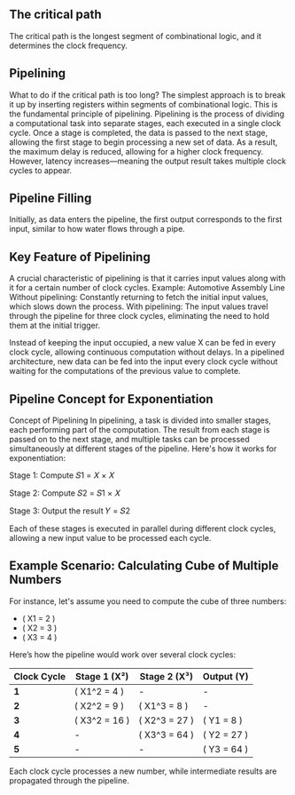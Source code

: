 ## The critical path

The critical path is the longest segment of combinational logic, and it determines the clock frequency.
## Pipelining

What to do if the critical path is too long?
The simplest approach is to break it up by inserting registers within segments of combinational logic. This is the fundamental principle of pipelining.
Pipelining is the process of dividing a computational task into separate stages, each executed in a single clock cycle. Once a stage is completed, the data is passed to the next stage, allowing the first stage to begin processing a new set of data.
As a result, the maximum delay is reduced, allowing for a higher clock frequency.
However, latency increases—meaning the output result takes multiple clock cycles to appear.

## Pipeline Filling

Initially, as data enters the pipeline, the first output corresponds to the first input, similar to how water flows through a pipe.

## Key Feature of Pipelining

A crucial characteristic of pipelining is that it carries input values along with it for a certain number of clock cycles.
Example: Automotive Assembly Line
Without pipelining: Constantly returning to fetch the initial input values, which slows down the process.
With pipelining: The input values travel through the pipeline for three clock cycles, eliminating the need to hold them at the initial trigger.

Instead of keeping the input occupied, a new value X can be fed in every clock cycle, allowing continuous computation without delays.
In a pipelined architecture, new data can be fed into the input every clock cycle without waiting for the computations of the previous value to complete.

## Pipeline Concept for Exponentiation

Concept of Pipelining
In pipelining, a task is divided into smaller stages, each performing part of the computation. The result from each stage is passed on to the next stage, and multiple tasks can be processed simultaneously at different stages of the pipeline. Here's how it works for exponentiation:

Stage 1: Compute 
𝑆1 = 𝑋 × 𝑋

Stage 2: Compute 
𝑆2 = 𝑆1 × 𝑋

Stage 3: Output the result 
𝑌 = 𝑆2

Each of these stages is executed in parallel during different clock cycles, allowing a new input value to be processed each cycle.

## Example Scenario: Calculating Cube of Multiple Numbers

For instance, let's assume you need to compute the cube of three numbers:

- \( X1 = 2 \)
- \( X2 = 3 \)
- \( X3 = 4 \)

Here’s how the pipeline would work over several clock cycles:

| Clock Cycle | Stage 1 (X²)  | Stage 2 (X³) | Output (Y) |
|-------------|---------------|--------------|------------|
| **1**       | \( X1^2 = 4 \)  | -            | -          |
| **2**       | \( X2^2 = 9 \)  | \( X1^3 = 8 \) | -          |
| **3**       | \( X3^2 = 16 \) | \( X2^3 = 27 \) | \( Y1 = 8 \) |
| **4**       | -               | \( X3^3 = 64 \) | \( Y2 = 27 \) |
| **5**       | -               | -            | \( Y3 = 64 \) |

Each clock cycle processes a new number, while intermediate results are propagated through the pipeline.




